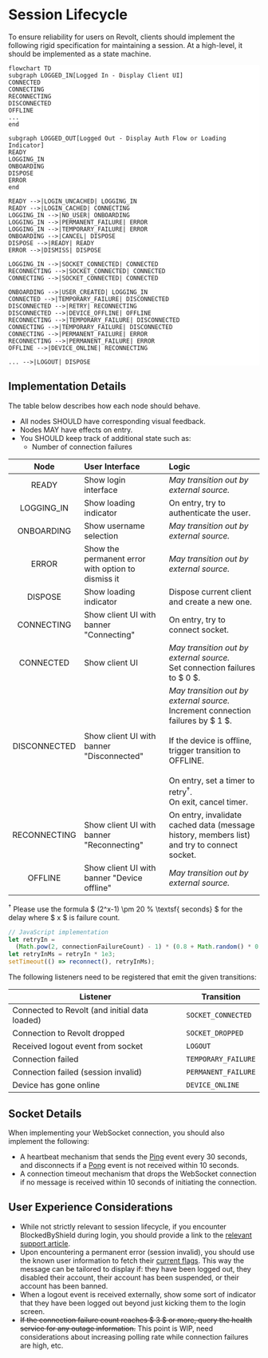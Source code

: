 # Session Lifecycle

To ensure reliability for users on Revolt, clients should implement the following rigid specification for maintaining a session. At a high-level, it should be implemented as a state machine.

<style>
.mermaid { background: white; border-radius: 4px; }
</style>

```mermaid
flowchart TD
subgraph LOGGED_IN[Logged In - Display Client UI]
CONNECTED
CONNECTING
RECONNECTING
DISCONNECTED
OFFLINE
...
end

subgraph LOGGED_OUT[Logged Out - Display Auth Flow or Loading Indicator]
READY
LOGGING_IN
ONBOARDING
DISPOSE
ERROR
end

READY -->|LOGIN_UNCACHED| LOGGING_IN
READY -->|LOGIN_CACHED| CONNECTING
LOGGING_IN -->|NO_USER| ONBOARDING
LOGGING_IN -->|PERMANENT_FAILURE| ERROR
LOGGING_IN -->|TEMPORARY_FAILURE| ERROR
ONBOARDING -->|CANCEL| DISPOSE
DISPOSE -->|READY| READY
ERROR -->|DISMISS| DISPOSE

LOGGING_IN -->|SOCKET_CONNECTED| CONNECTED
RECONNECTING -->|SOCKET_CONNECTED| CONNECTED
CONNECTING -->|SOCKET_CONNECTED| CONNECTED

ONBOARDING -->|USER_CREATED| LOGGING_IN
CONNECTED -->|TEMPORARY_FAILURE| DISCONNECTED
DISCONNECTED -->|RETRY| RECONNECTING
DISCONNECTED -->|DEVICE_OFFLINE| OFFLINE
RECONNECTING -->|TEMPORARY_FAILURE| DISCONNECTED
CONNECTING -->|TEMPORARY_FAILURE| DISCONNECTED
CONNECTING -->|PERMANENT_FAILURE| ERROR
RECONNECTING -->|PERMANENT_FAILURE| ERROR
OFFLINE -->|DEVICE_ONLINE| RECONNECTING

... -->|LOGOUT| DISPOSE
```

## Implementation Details

The table below describes how each node should behave.

- All nodes SHOULD have corresponding visual feedback.
- Nodes MAY have effects on entry.
- You SHOULD keep track of additional state such as:
  - Number of connection failures

|     Node     | User Interface                                     | Logic                                                                                                                                                                                                                                      |
| :----------: | :------------------------------------------------- | :----------------------------------------------------------------------------------------------------------------------------------------------------------------------------------------------------------------------------------------- |
|    READY     | Show login interface                               | _May transition out by external source._                                                                                                                                                                                                   |
|  LOGGING_IN  | Show loading indicator                             | On entry, try to authenticate the user.                                                                                                                                                                                                    |
|  ONBOARDING  | Show username selection                            | _May transition out by external source._                                                                                                                                                                                                   |
|    ERROR     | Show the permanent error with option to dismiss it | _May transition out by external source._                                                                                                                                                                                                   |
|   DISPOSE    | Show loading indicator                             | Dispose current client and create a new one.                                                                                                                                                                                               |
|  CONNECTING  | Show client UI with banner "Connecting"            | On entry, try to connect socket.                                                                                                                                                                                                           |
|  CONNECTED   | Show client UI                                     | _May transition out by external source._ <br> Set connection failures to $ 0 $.                                                                                                                                                            |
| DISCONNECTED | Show client UI with banner "Disconnected"          | _May transition out by external source._ <br> Increment connection failures by $ 1 $. <br> <br> If the device is offline, trigger transition to OFFLINE. <br> <br> On entry, set a timer to retry<sup>†</sup>. <br> On exit, cancel timer. |
| RECONNECTING | Show client UI with banner "Reconnecting"          | On entry, invalidate cached data (message history, members list) and try to connect socket.                                                                                                                                                |
|   OFFLINE    | Show client UI with banner "Device offline"        | _May transition out by external source._                                                                                                                                                                                                   |

<sup>†</sup> Please use the formula $ (2^x-1) \pm 20 \% \textsf{ seconds} $ for the delay where $ x $ is failure count.

```js
// JavaScript implementation
let retryIn =
  (Math.pow(2, connectionFailureCount) - 1) * (0.8 + Math.random() * 0.4);
let retryInMs = retryIn * 1e3;
setTimeout(() => reconnect(), retryInMs);
```

The following listeners need to be registered that emit the given transitions:

| Listener                                      | Transition          |
| --------------------------------------------- | ------------------- |
| Connected to Revolt (and initial data loaded) | `SOCKET_CONNECTED`  |
| Connection to Revolt dropped                  | `SOCKET_DROPPED`    |
| Received logout event from socket             | `LOGOUT`            |
| Connection failed                             | `TEMPORARY_FAILURE` |
| Connection failed (session invalid)           | `PERMANENT_FAILURE` |
| Device has gone online                        | `DEVICE_ONLINE`     |

## Socket Details

When implementing your WebSocket connection, you should also implement the following:

- A heartbeat mechanism that sends the [Ping](https://developers.revolt.chat/developers/events/protocol.html#ping) event every 30 seconds, and disconnects if a [Pong](https://developers.revolt.chat/developers/events/protocol.html#pong) event is not received within 10 seconds.
- A connection timeout mechanism that drops the WebSocket connection if no message is received within 10 seconds of initiating the connection.

## User Experience Considerations

- While not strictly relevant to session lifecycle, if you encounter BlockedByShield during login, you should provide a link to the [relevant support article](https://support.revolt.chat/kb/safety/blocked-for-spam).
- Upon encountering a permanent error (session invalid), you should use the known user information to fetch their [current flags](https://developers.revolt.chat/developers/api/reference.html#tag/user-information/get/users/{target}/flags). This way the message can be tailored to display if: they have been logged out, they disabled their account, their account has been suspended, or their account has been banned.
- When a logout event is received externally, show some sort of indicator that they have been logged out beyond just kicking them to the login screen.
- ~~If the connection failure count reaches $ 3 $ or more, query the health service for any outage information.~~ This point is WIP, need considerations about increasing polling rate while connection failures are high, etc.
